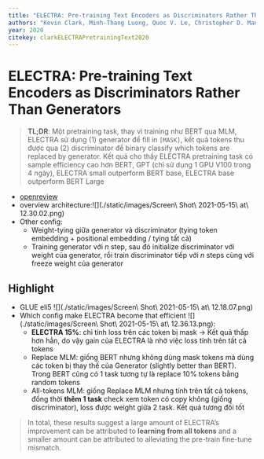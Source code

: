 ```yaml
---
title: "ELECTRA: Pre-training Text Encoders as Discriminators Rather Than Generators"
authors: "Kevin Clark, Minh-Thang Luong, Quoc V. Le, Christopher D. Manning"
year: 2020
citekey: clarkELECTRAPretrainingText2020
---
```


# ELECTRA: Pre-training Text Encoders as Discriminators Rather Than Generators
> **TL;DR**:  Một pretraining task, thay vì training như BERT qua MLM, ELECTRA sử dụng (1) generator để fill in `[MASK]`, kết quả tokens thu được qua (2) discriminator để binary classify which tokens are replaced by generator. Kết quả cho thấy ELECTRA pretraining task có sample efficiency cao hơn BERT, GPT (chỉ sử dụng 1 GPU V100 trong 4 ngày), ELECTRA small outperform BERT base, ELECTRA base outperform BERT Large

- [openreview](https://openreview.net/forum?id=r1xMH1BtvB)
- overview architecture:![](./static/images/Screen\ Shot\ 2021-05-15\ at\ 12.30.02.png)
- Other config:
  - Weight-tying giữa generator và discriminator (tying token embedding + positional embedding / tying tất cả)
  - Training generator với $n$ step, sau đó initialize discriminator với weight của generator, rồi train discriminator tiếp với $n$ steps cùng với freeze weight của generator

## Highlight
- GLUE eli5 ![](./static/images/Screen\ Shot\ 2021-05-15\ at\ 12.18.07.png)
- Which config make ELECTRA become that efficient ![](./static/images/Screen\ Shot\ 2021-05-15\ at\ 12.36.13.png):
  - **ELECTRA 15%**: chỉ tính loss trên các token bị mask -> Kết quả thấp hơn hẳn, do vậy gain của ELECTRA là nhờ việc loss tính trên tất cả tokens
  - Replace MLM: giống BERT nhưng không dùng mask tokens mà dùng các token bị thay thế của Generator (slightly better than BERT). Trong BERT cũng có 1 task tương tự là replace 10% tokens bằng random tokens
  - All-tokens MLM: giống Replace MLM nhưng tính trên tất cả tokens, đồng thời **thêm 1 task** check xem token có copy không (giống discriminator), loss được weight giữa 2 task. Kết quả tương đối tốt
 > In total, these results suggest a large amount of ELECTRA’s improvement can be attributed to **learning from all tokens** and a smaller amount can be attributed to alleviating the pre-train fine-tune mismatch.
